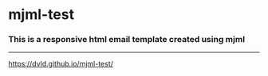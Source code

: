 # mjml-test

### This is a responsive html email template created using mjml

---

https://dvld.github.io/mjml-test/
